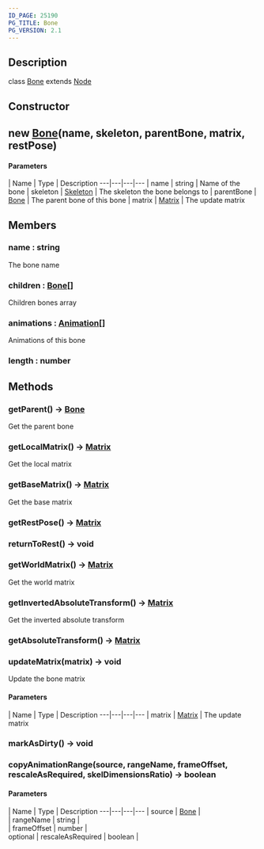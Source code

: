```yaml
---
ID_PAGE: 25190
PG_TITLE: Bone
PG_VERSION: 2.1
---
```

## Description

class [Bone](/classes/2.4/Bone) extends [Node](/classes/2.4/Node)



## Constructor

## new [Bone](/classes/2.4/Bone)(name, skeleton, parentBone, matrix, restPose)



#### Parameters
 | Name | Type | Description
---|---|---|---
 | name | string |    Name of the bone
 | skeleton | [Skeleton](/classes/2.4/Skeleton) |    The skeleton the bone belongs to
 | parentBone | [Bone](/classes/2.4/Bone) |    The parent bone of this bone
 | matrix | [Matrix](/classes/2.4/Matrix) |    The update matrix
## Members

### name : string

The bone name

### children : [Bone](/classes/2.4/Bone)[]

Children bones array

### animations : [Animation](/classes/2.4/Animation)[]

Animations of this bone

### length : number



## Methods

### getParent() &rarr; [Bone](/classes/2.4/Bone)

Get the parent bone
### getLocalMatrix() &rarr; [Matrix](/classes/2.4/Matrix)

Get the local matrix
### getBaseMatrix() &rarr; [Matrix](/classes/2.4/Matrix)

Get the base matrix
### getRestPose() &rarr; [Matrix](/classes/2.4/Matrix)


### returnToRest() &rarr; void


### getWorldMatrix() &rarr; [Matrix](/classes/2.4/Matrix)

Get the world matrix
### getInvertedAbsoluteTransform() &rarr; [Matrix](/classes/2.4/Matrix)

Get the inverted absolute transform
### getAbsoluteTransform() &rarr; [Matrix](/classes/2.4/Matrix)


### updateMatrix(matrix) &rarr; void

Update the bone matrix

#### Parameters
 | Name | Type | Description
---|---|---|---
 | matrix | [Matrix](/classes/2.4/Matrix) |    The update matrix

### markAsDirty() &rarr; void


### copyAnimationRange(source, rangeName, frameOffset, rescaleAsRequired, skelDimensionsRatio) &rarr; boolean



#### Parameters
 | Name | Type | Description
---|---|---|---
 | source | [Bone](/classes/2.4/Bone) |  
 | rangeName | string |  
 | frameOffset | number |  
optional | rescaleAsRequired | boolean | 
